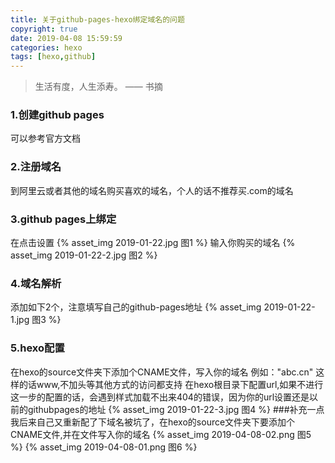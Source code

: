 ```yaml
---
title: 关于github-pages-hexo绑定域名的问题
copyright: true
date: 2019-04-08 15:59:59
categories: hexo
tags: [hexo,github]
---
```

<blockquote class="blockquote-center">生活有度，人生添寿。 —— 书摘</blockquote>

<!-- more -->
### 1.创建github pages
可以参考官方文档

### 2.注册域名
到阿里云或者其他的域名购买喜欢的域名，个人的话不推荐买.com的域名

### 3.github pages上绑定
在点击设置
{% asset_img 2019-01-22.jpg  图1 %}
输入你购买的域名
{% asset_img 2019-01-22-2.jpg  图2 %}
### 4.域名解析
添加如下2个，注意填写自己的github-pages地址
{% asset_img 2019-01-22-1.jpg 图3 %}
### 5.hexo配置
在hexo的source文件夹下添加个CNAME文件，写入你的域名 例如："abc.cn"
这样的话www,不加头等其他方式的访问都支持
在hexo根目录下配置url,如果不进行这一步的配置的话，会遇到样式加载不出来404的错误，因为你的url设置还是以前的githubpages的地址
{% asset_img 2019-01-22-3.jpg 图4 %}
###补充一点
我后来自己又重新配了下域名被坑了，在hexo的source文件夹下要添加个CNAME文件,并在文件写入你的域名
{% asset_img 2019-04-08-02.png 图5 %}
{% asset_img 2019-04-08-01.png 图6 %}

